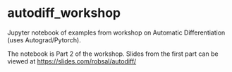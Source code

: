 # autodiff_workshop
Jupyter notebook of examples from workshop on Automatic Differentiation (uses Autograd/Pytorch).

The notebook is Part 2 of the workshop. Slides from the first part can be viewed at https://slides.com/robsal/autodiff/
